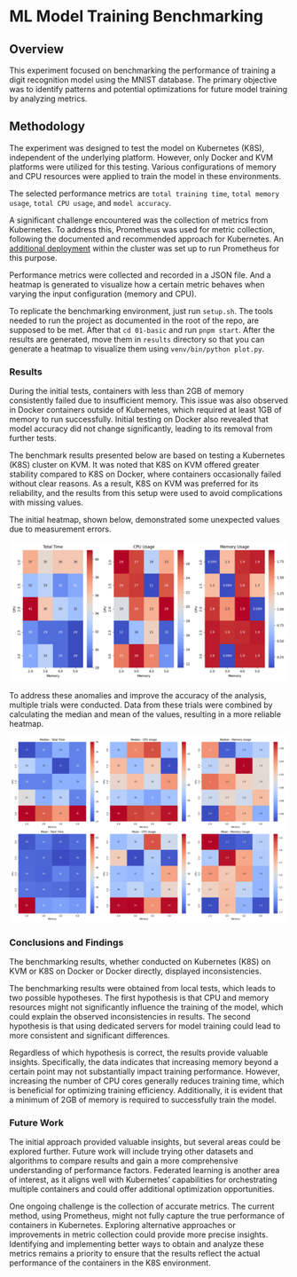 # ML Model Training Benchmarking

## Overview

This experiment focused on benchmarking the performance of training a digit recognition model using the MNIST database. The primary objective was to identify patterns and potential optimizations for future model training by analyzing metrics.

## Methodology

The experiment was designed to test the model on Kubernetes (K8S), independent of the underlying platform. However, only Docker and KVM platforms were utilized for this testing. Various configurations of memory and CPU resources were applied to train the model in these environments.

The selected performance metrics are `total training time`, `total memory usage`, `total CPU usage`, and `model accuracy`.

A significant challenge encountered was the collection of metrics from Kubernetes. To address this, Prometheus was used for metric collection, following the documented and recommended approach for Kubernetes. An [additional deployment](../../../manifests/overlays/local/prometheus) within the cluster was set up to run Prometheus for this purpose.

Performance metrics were collected and recorded in a JSON file. And a heatmap is generated to visualize how a certain metric behaves when varying the input configuration (memory and CPU).

To replicate the benchmarking environment, just run `setup.sh`. The tools needed to run the project as documented in the root of the repo, are supposed to be met. After that `cd 01-basic` and run `pnpm start`. After the results are generated, move them in `results` directory so that you can generate a heatmap to visualize them using `venv/bin/python plot.py`.

### Results

During the initial tests, containers with less than 2GB of memory consistently failed due to insufficient memory.
This issue was also observed in Docker containers outside of Kubernetes, which required at least 1GB of memory to run successfully.
Initial testing on Docker also revealed that model accuracy did not change significantly, leading to its removal from further tests.

The benchmark results presented below are based on testing a Kubernetes (K8S) cluster on KVM.
It was noted that K8S on KVM offered greater stability compared to K8S on Docker, where containers occasionally failed without clear reasons.
As a result, K8S on KVM was preferred for its reliability, and the results from this setup were used to avoid complications with missing values.

The initial heatmap, shown below, demonstrated some unexpected values due to measurement errors.

![Initial Heatmap](01-basic/results/heatmap_9.png)

To address these anomalies and improve the accuracy of the analysis, multiple trials were conducted.
Data from these trials were combined by calculating the median and mean of the values, resulting in a more reliable heatmap.

![Combined Heatmap](01-basic/results/combined_heatmap.png)

### Conclusions and Findings

The benchmarking results, whether conducted on Kubernetes (K8S) on KVM or K8S on Docker or Docker directly, displayed inconsistencies.

The benchmarking results were obtained from local tests, which leads to two possible hypotheses.
The first hypothesis is that CPU and memory resources might not significantly influence the training of the model, which could explain the observed inconsistencies in results.
The second hypothesis is that using dedicated servers for model training could lead to more consistent and significant differences.

Regardless of which hypothesis is correct, the results provide valuable insights.
Specifically, the data indicates that increasing memory beyond a certain point may not substantially impact training performance. However, increasing the number of CPU cores generally reduces training time, which is beneficial for optimizing training efficiency. Additionally, it is evident that a minimum of 2GB of memory is required to successfully train the model.

### Future Work

The initial approach provided valuable insights, but several areas could be explored further. Future work will include trying other datasets and algorithms to compare results and gain a more comprehensive understanding of performance factors. Federated learning is another area of interest, as it aligns well with Kubernetes’ capabilities for orchestrating multiple containers and could offer additional optimization opportunities.

One ongoing challenge is the collection of accurate metrics. The current method, using Prometheus, might not fully capture the true performance of containers in Kubernetes. Exploring alternative approaches or improvements in metric collection could provide more precise insights. Identifying and implementing better ways to obtain and analyze these metrics remains a priority to ensure that the results reflect the actual performance of the containers in the K8S environment.
